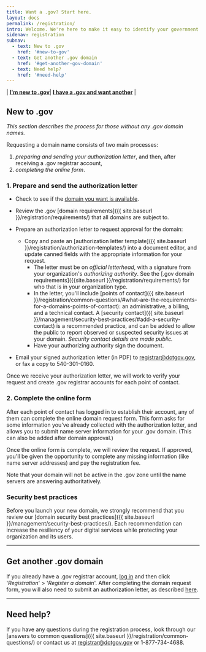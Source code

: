 ```yaml
---
title: Want a .gov? Start here.
layout: docs
permalink: /registration/
intro: Welcome. We're here to make it easy to identify your government organization on the internet.
sidenav: registration
subnav:
  - text: New to .gov
    href: '#new-to-gov'
  - text: Get another .gov domain
    href: '#get-another-gov-domain'
  - text: Need help?
    href: '#need-help'
---
```


| **[I'm new to .gov](#new-to-gov)**| **[I have a .gov and want another](#get-another-gov-domain)** |

## New to .gov
*This section describes the process for those without any .gov domain names.*

Requesting a domain name consists of two main processes:

1. _preparing and sending your authorization letter_, and then, after receiving a .gov registrar account,
2. _completing the online form_.

### 1. Prepare and send the authorization letter

- Check to see if the [domain you want is available](https://domains.dotgov.gov/dotgov-web/registration/whois.xhtml).

- Review the .gov [domain requirements]({{ site.baseurl }}/registration/requirements/) that all domains are subject to.

- Prepare an authorization letter to request approval for the domain:

    - Copy and paste an [authorization letter template]({{ site.baseurl }}/registration/authorization-templates/) into a document editor, and update canned fields with the appropriate information for your request.
      - The letter must be on *official letterhead*, with a signature from your organization's *authorizing authority*. See the [.gov domain requirements]({{site.baseurl }}/registration/requirements/) for who that is in your organization type.
      - In the letter, you'll include [points of contact]({{ site.baseurl }}/registration/common-questions/#what-are-the-requirements-for-a-domains-points-of-contact): an administrative, a billing, and a technical contact. A [security contact]({{ site.baseurl }}/management/security-best-practices/#add-a-security-contact) is a recommended practice, and can be added to allow the public to report observed or suspected security issues at your domain. *Security contact details are made public.*
      - Have your authorizing authority sign the document.

- Email your signed authorization letter (in PDF) to <registrar@dotgov.gov>, or fax a copy to 540-301-0160.

Once we receive your authorization letter, we will work to verify your request and create .gov registrar accounts for each point of contact.

### 2. Complete the online form

After each point of contact has logged in to establish their account, any of them can complete the online domain request form. This form asks for some information you've already collected with the authorization letter, and allows you to submit name server information for your .gov domain. (This can also be added after domain approval.)

Once the online form is complete, we will review the request. If approved, you'll be given the opportunity to complete any missing information (like name server addresses) and pay the registration fee.

Note that your domain will not be active in the .gov zone until the name servers are answering authoritatively.

### Security best practices

Before you launch your new domain, we strongly recommend that you review our [domain security best practices]({{ site.baseurl }}/management/security-best-practices/). Each recommendation can increase the resiliency of your digital services while protecting your organization and its users.

***

## Get another .gov domain

If you already have a .gov registrar account, [log in](https://domains.dotgov.gov) and then click '_Registration_' > '_Register a domain_'. After completing the domain request form, you will also need to submit an authorization letter, as described [here](#1-prepare-and-send-the-authorization-letter).

***

## Need help?

If you have any questions during the registration process, look through our [answers to common questions]({{ site.baseurl }}/registration/common-questions/) or contact us at <registrar@dotgov.gov> or 1-877-734-4688.
